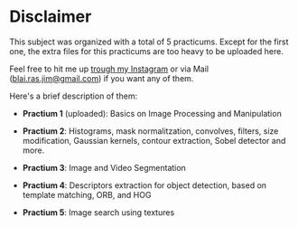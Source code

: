 # Disclaimer

This subject was organized with a total of 5 practicums. Except for the first one, the extra files for this practicums
are too heavy to be uploaded here.

Feel free to hit me up [trough my Instagram](https://www.instagram.com/blaiot/) or via Mail (blai.ras.jim@gmail.com) if you want any of them. 

Here's a brief description of them:

* **Practium 1** (uploaded): Basics on Image Processing and Manipulation 

* **Practium 2**: Histograms, mask normalitzation, convolves, filters, size modification, Gaussian kernels, contour extraction,
Sobel detector and more.

* **Practium 3**: Image and Video Segmentation

* **Practium 4**: Descriptors extraction for object detection, based on template matching, ORB, and HOG

* **Practium 5**: Image search using textures
